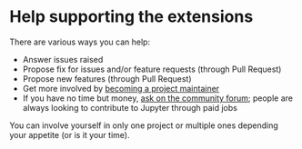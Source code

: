 # Help supporting the extensions

There are various ways you can help:

- Answer issues raised
- Propose fix for issues and/or feature requests (through Pull Request)
- Propose new features (through Pull Request)
- Get more involved by [becoming a project maintainer](https://github.com/jupyterlab-contrib/jupyterlab-contrib.github.io/issues/new?template=help-with-maintenance.md)
- If you have no time but money, [ask on the community forum](https://discourse.jupyter.org/c/meta/8); people are always looking to contribute to Jupyter through paid jobs

You can involve yourself in only one project or multiple ones depending your appetite (or is it your time).
